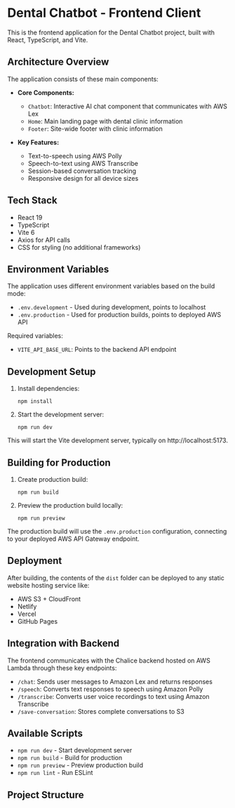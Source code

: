 # Dental Chatbot - Frontend Client

This is the frontend application for the Dental Chatbot project, built with React, TypeScript, and Vite.

## Architecture Overview

The application consists of these main components:

- **Core Components:**

  - `Chatbot`: Interactive AI chat component that communicates with AWS Lex
  - `Home`: Main landing page with dental clinic information
  - `Footer`: Site-wide footer with clinic information

- **Key Features:**
  - Text-to-speech using AWS Polly
  - Speech-to-text using AWS Transcribe
  - Session-based conversation tracking
  - Responsive design for all device sizes

## Tech Stack

- React 19
- TypeScript
- Vite 6
- Axios for API calls
- CSS for styling (no additional frameworks)

## Environment Variables

The application uses different environment variables based on the build mode:

- `.env.development` - Used during development, points to localhost
- `.env.production` - Used for production builds, points to deployed AWS API

Required variables:

- `VITE_API_BASE_URL`: Points to the backend API endpoint

## Development Setup

1. Install dependencies:

   ```
   npm install
   ```

2. Start the development server:
   ```
   npm run dev
   ```

This will start the Vite development server, typically on http://localhost:5173.

## Building for Production

1. Create production build:

   ```
   npm run build
   ```

2. Preview the production build locally:
   ```
   npm run preview
   ```

The production build will use the `.env.production` configuration, connecting to your deployed AWS API Gateway endpoint.

## Deployment

After building, the contents of the `dist` folder can be deployed to any static website hosting service like:

- AWS S3 + CloudFront
- Netlify
- Vercel
- GitHub Pages

## Integration with Backend

The frontend communicates with the Chalice backend hosted on AWS Lambda through these key endpoints:

- `/chat`: Sends user messages to Amazon Lex and returns responses
- `/speech`: Converts text responses to speech using Amazon Polly
- `/transcribe`: Converts user voice recordings to text using Amazon Transcribe
- `/save-conversation`: Stores complete conversations to S3

## Available Scripts

- `npm run dev` - Start development server
- `npm run build` - Build for production
- `npm run preview` - Preview production build
- `npm run lint` - Run ESLint

## Project Structure
